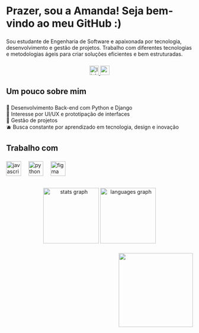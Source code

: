 <h1 align="left">Prazer, sou a Amanda! Seja bem-vindo ao meu GitHub :)</h1>

###

<p align="left">Sou estudante de Engenharia de Software e apaixonada por tecnologia, desenvolvimento e gestão de projetos. Trabalho com diferentes tecnologias e metodologias ágeis para criar soluções eficientes e bem estruturadas.</p>

###

<div align="center">
  <a href="www.linkedin.com/in/amanda-martins-de-andrade" target="_blank">
    <img src="https://img.shields.io/static/v1?message=LinkedIn&logo=linkedin&label=&color=8D5ACC&labelColor=&style=for-the-badge" height="25" alt="linkedin logo"  />
  </a>
  <a href="mailto:amanda.andrade.wrk@gmail.com" target="_blank">
    <img src="https://img.shields.io/static/v1?message=Gmail&logo=gmail&label=&color=8D5ACC&logoColor=white&labelColor=&style=for-the-badge" height="25" alt="gmail logo"  />
  </a>
</div>

###

<h2 align="left">Um pouco sobre mim</h2>

###

<p align="left">🪻 Desenvolvimento Back-end com Python e Django<br>🫧 Interesse por UI/UX e prototipação de interfaces<br>🌷 Gestão de projetos<br>🫐 Busca constante por aprendizado em tecnologia, design e inovação</p>

###

<h2 align="left">Trabalho com</h2>

###

<div align="left">
  <img src="https://cdn.jsdelivr.net/gh/devicons/devicon/icons/javascript/javascript-original.svg" height="40" alt="javascript logo"  />
  <img width="12" />
  <img src="https://cdn.jsdelivr.net/gh/devicons/devicon/icons/python/python-original.svg" height="40" alt="python logo"  />
  <img width="12" />
  <img src="https://cdn.jsdelivr.net/gh/devicons/devicon/icons/figma/figma-original.svg" height="40" alt="figma logo"  />
   
</div>

##

<div align="center">
  <img src="https://github-readme-stats.vercel.app/api?username=Am-Andd&hide_title=false&hide_rank=true&show_icons=true&include_all_commits=true&count_private=true&disable_animations=false&theme=material-palenight&locale=en&hide_border=true&order=1" height="150" alt="stats graph"  />
  <img src="https://github-readme-stats.vercel.app/api/top-langs?username=Am-Andd&locale=en&hide_title=false&layout=compact&card_width=320&langs_count=5&theme=material-palenight&hide_border=true&order=2" height="150" alt="languages graph"  /> 
  
</div>

###

<div align="right">
  <img height="200" src="https://i.postimg.cc/prsmc7ZH/output-onlinepngtools.png"  />
</div>

###
